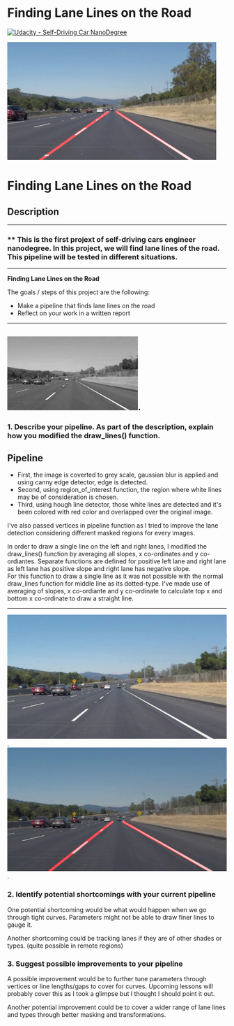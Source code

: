 # **Finding Lane Lines on the Road** 
[![Udacity - Self-Driving Car NanoDegree](https://s3.amazonaws.com/udacity-sdc/github/shield-carnd.svg)](http://www.udacity.com/drive)

<img src="examples/laneLines_thirdPass.jpg" width="480" alt="Combined Image" />

# **Finding Lane Lines on the Road** 

## Description

---
### ** This is the first projext of self-driving cars engineer nanodegree. In this project, we will find lane lines of the road. This pipeline will be tested in different situations.

---

**Finding Lane Lines on the Road**

The goals / steps of this project are the following:
* Make a pipeline that finds lane lines on the road
* Reflect on your work in a written report

---

![image1](./examples/grayscale.jpg "Grayscale").
---

### 1. Describe your pipeline. As part of the description, explain how you modified the draw_lines() function.

## Pipeline


* First, the image is coverted to grey scale, gaussian blur is applied and using canny edge detector, edge is detected.
* Second, using region_of_interest function, the region where white lines may be of consideration is chosen.
* Third, using hough line detector, those white lines are detected and it's been colored with red color and overlapped over the original image.

I've also passed vertices in pipeline function as I tried to improve the lane detection considering different masked regions for every images.

In order to draw a single line on the left and right lanes, I modified the draw_lines() function by averaging all slopes, x co-ordinates and y co-ordiantes. Separate functions are defined for positive left lane and right lane as left lane has positive slope and right lane has negative slope. <br/>
For this function to draw a single line as it was not possible with the normal draw_lines function for middle line as its dotted-type. I've made use of averaging of slopes, x co-ordiante and y co-ordinate to calculate top x and bottom x co-ordinate to draw a straight line.

---
![original image](./test_images/solidWhiteCurve.jpg).
![image after lane detection](./test_images_output/solidWhiteCurve.png).


### 2. Identify potential shortcomings with your current pipeline


One potential shortcoming would be what would happen when we go through tight curves. Parameters might not be able to draw finer lines 
to gauge it.

Another shortcoming could be tracking lanes if they are of other shades or types. (quite possible in remote regions)


### 3. Suggest possible improvements to your pipeline

A possible improvement would be to further tune parameters through vertices or line lengths/gaps to cover for curves. Upcoming lessons will probably cover this as I took a glimpse but I thought I should point it out.

Another potential improvement could be to cover a wider range of lane lines and types through better masking and transformations.
